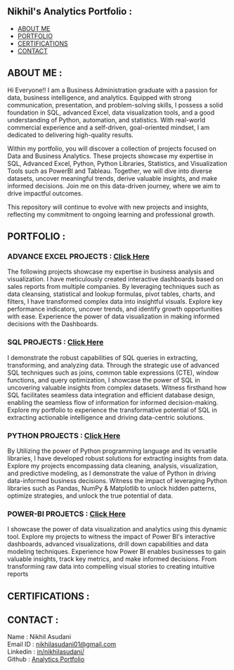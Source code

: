 ## Nikhil's Analytics Portfolio :
- [ABOUT ME](https://github.com/NikhilAsudani1/Analytics-Portfolio#about-me-)
- [PORTFOLIO](https://github.com/NikhilAsudani1/Analytics-Portfolio#portfolio-)
- [CERTIFICATIONS](https://github.com/NikhilAsudani1/Analytics-Portfolio#certifications-)
- [CONTACT](https://github.com/NikhilAsudani1/Analytics-Portfolio#contact-)

## ABOUT ME :
Hi Everyone!!
I am a Business Administration graduate with a passion for data, business intelligence, and analytics. Equipped with strong communication, presentation, and problem-solving skills, I possess a solid foundation in SQL, advanced Excel, data visualization tools, and a good understanding of Python, automation, and statistics. With real-world commercial experience and a self-driven, goal-oriented mindset, I am dedicated to delivering high-quality results.

Within my portfolio, you will discover a collection of projects focused on Data and Business Analytics. These projects showcase my expertise in SQL, Advanced Excel, Python, Python Libraries, Statistics, and Visualization Tools such as PowerBI and Tableau. Together, we will dive into diverse datasets, uncover meaningful trends, derive valuable insights, and make informed decisions. Join me on this data-driven journey, where we aim to drive impactful outcomes.

This repository will continue to evolve with new projects and insights, reflecting my commitment to ongoing learning and professional growth.

## PORTFOLIO :
### ADVANCE EXCEL PROJECTS : [Click Here](https://github.com/NikhilAsudani1/Analytics-Portfolio/tree/22d74f96a772920538e5da0d3336461f520c7460/ADVANCE%20EXCEL)
The following projects showcase my expertise in business analysis and visualization. I have meticulously created interactive dashboards based on sales reports from multiple companies. By leveraging techniques such as data cleansing, statistical and lookup formulas, pivot tables, charts, and filters, I have transformed complex data into insightful visuals. Explore key performance indicators, uncover trends, and identify growth opportunities with ease. Experience the power of data visualization in making informed decisions with the Dashboards.

### SQL PROJECTS : [Click Here](https://github.com/NikhilAsudani1/Nikhils-Analytics-Portfolio/tree/c244651bf7cb62d8656a8cc9633c1553c30ab030/SQL) 
I demonstrate the robust capabilities of SQL queries in extracting, transforming, and analyzing data. Through the strategic use of advanced SQL techniques such as joins, common table expressions (CTE), window functions, and query optimization, I showcase the power of SQL in uncovering valuable insights from complex datasets. Witness firsthand how SQL facilitates seamless data integration and efficient database design, enabling the seamless flow of information for informed decision-making. Explore my portfolio to experience the transformative potential of SQL in extracting actionable intelligence and driving data-centric solutions.

### PYTHON PROJECTS : [Click Here](https://github.com/NikhilAsudani1/Analytics-Portfolio/tree/eef13f4d947f944639a8310753219ecd73097595/PYTHON)
By Utilizing the power of Python programming language and its versatile libraries, I have developed robust solutions for extracting insights from data. Explore my projects encompassing data cleaning, analysis, visualization, and predictive modeling, as I demonstrate the value of Python in driving data-informed business decisions. Witness the impact of leveraging Python libraries such as Pandas, NumPy & Matplotlib to unlock hidden patterns, optimize strategies, and unlock the true potential of data.

### POWER-BI PROJETCS : [Click Here](https://github.com/NikhilAsudani1/Nikhils-Analytics-Portfolio/tree/c244651bf7cb62d8656a8cc9633c1553c30ab030/POWER%20BI)
I showcase the power of data visualization and analytics using this dynamic tool. Explore my projects to witness the impact of Power BI's interactive dashboards, advanced visualizations, drill down capabilities and data modeling techniques. Experience how Power BI enables businesses to gain valuable insights, track key metrics, and make informed decisions. From transforming raw data into compelling visual stories to creating intuitive reports


## CERTIFICATIONS :


## CONTACT :
Name : Nikhil Asudani \
Email ID : <a mailto="nikhilasudani01@gmail.com">nikhilasudani01@gmail.com</a> \
Linkedin : [in/nikhilasudani/](https://www.linkedin.com/in/nikhilasudani/) \
Github : [Analytics Portfolio](https://github.com/NikhilAsudani1/Analytics-Portfolio)
